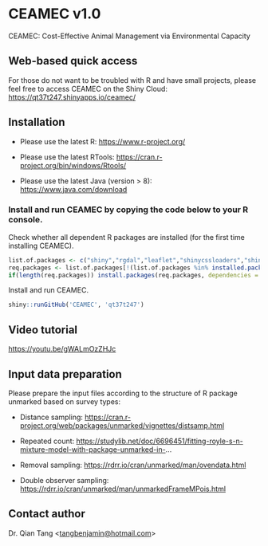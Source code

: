 # CEAMEC v1.0

CEAMEC: Cost-Effective Animal Management via Environmental Capacity

## Web-based quick access

For those do not want to be troubled with R and have small projects, please feel free to access CEAMEC on the Shiny Cloud:
https://qt37t247.shinyapps.io/ceamec/

## Installation

* Please use the latest R: https://www.r-project.org/  

* Please use the latest RTools: https://cran.r-project.org/bin/windows/Rtools/

* Please use the latest Java (version > 8): https://www.java.com/download

### Install and run CEAMEC by copying the code below to your R console.

Check whether all dependent R packages are installed (for the first time installing CEAMEC).
```R
list.of.packages <- c("shiny","rgdal","leaflet","shinycssloaders","shinythemes","tibble","unmarked","DT","data.table","xlsx","rgenoud","htmltools","bsplus","dplyr","shinycssloaders","rgeos","plyr","shinyjs")
req.packages <- list.of.packages[!(list.of.packages %in% installed.packages()[,"Package"])]
if(length(req.packages)) install.packages(req.packages, dependencies = TRUE)
```

Install and run CEAMEC.
```R
shiny::runGitHub('CEAMEC', 'qt37t247')
```

## Video tutorial
https://youtu.be/gWALmOzZHJc


## Input data preparation

Please prepare the input files according to the structure of R package unmarked based on survey types:

* Distance sampling: https://cran.r-project.org/web/packages/unmarked/vignettes/distsamp.html

* Repeated count: https://studylib.net/doc/6696451/fitting-royle-s-n-mixture-model-with-package-unmarked-in-...

* Removal sampling: https://rdrr.io/cran/unmarked/man/ovendata.html

* Double observer sampling: https://rdrr.io/cran/unmarked/man/unmarkedFrameMPois.html

## Contact author
Dr. Qian Tang    <<tangbenjamin@hotmail.com>>
